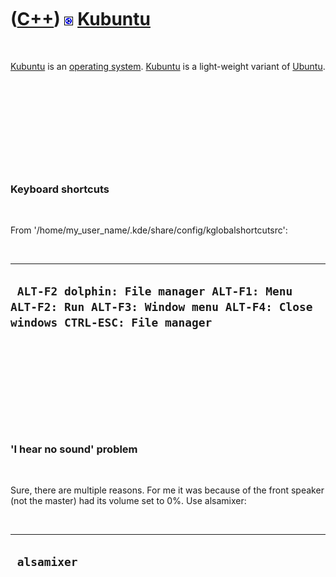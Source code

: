 



 

 

 

 

 

([C++](Cpp.md)) ![Kubuntu](PicKubuntu.png) [Kubuntu](CppKubuntu.md)
=====================================================================

 

[Kubuntu](CppKubuntu.md) is an [operating system](CppOs.md).
[Kubuntu](CppKubuntu.md) is a light-weight variant of
[Ubuntu](CppUbuntu.md).

 

 

 

 

 

### Keyboard shortcuts

 

From '/home/my\_user\_name/.kde/share/config/kglobalshortcutsrc':

 

  ---------------------------------------------------------------------------------------------------------------------------
  ` ALT-F2 dolphin: File manager ALT-F1: Menu ALT-F2: Run ALT-F3: Window menu ALT-F4: Close windows CTRL-ESC: File manager`
  ---------------------------------------------------------------------------------------------------------------------------

 

 

 

 

 

### 'I hear no sound' problem

 

Sure, there are multiple reasons. For me it was because of the front
speaker (not the master) had its volume set to 0%. Use alsamixer:

 

  --------------
  ` alsamixer`
  --------------

 

 

 

 

 





 



